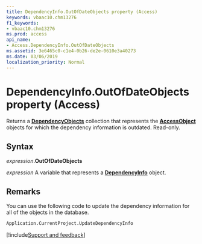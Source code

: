 ```yaml
---
title: DependencyInfo.OutOfDateObjects property (Access)
keywords: vbaac10.chm13276
f1_keywords:
- vbaac10.chm13276
ms.prod: access
api_name:
- Access.DependencyInfo.OutOfDateObjects
ms.assetid: 3e6465c0-c1e4-0b26-de2e-0610e3a40273
ms.date: 03/06/2019
localization_priority: Normal
---
```



# DependencyInfo.OutOfDateObjects property (Access)

Returns a **[DependencyObjects](Access.DependencyObjects.md)** collection that represents the **[AccessObject](Access.AccessObject.md)** objects for which the dependency information is outdated. Read-only.


## Syntax

_expression_.**OutOfDateObjects**

_expression_ A variable that represents a **[DependencyInfo](Access.DependencyInfo.md)** object.


## Remarks

You can use the following code to update the dependency information for all of the objects in the database.

```vb
Application.CurrentProject.UpdateDependencyInfo
```


[!include[Support and feedback](~/includes/feedback-boilerplate.md)]